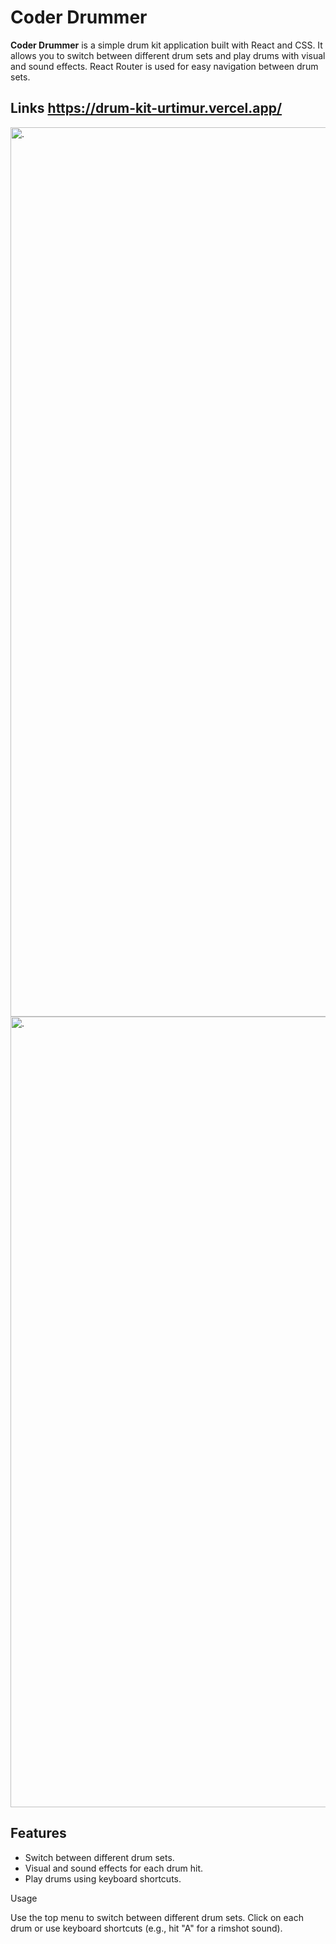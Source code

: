 # Coder Drummer



**Coder Drummer** is a simple drum kit application built with React and CSS. It allows you to switch between different drum sets and play drums with visual and sound effects. React Router is used for easy navigation between drum sets.

## Links https://drum-kit-urtimur.vercel.app/


<img width="1423" alt="." src="https://github.com/hakanurtimur/drum-kit/assets/111294587/800f31e8-845d-4aca-833d-da8c5675d6c9">
<img width="1265" alt="." src="https://github.com/hakanurtimur/drum-kit/assets/111294587/4dad98d9-b05a-4e90-b7c6-b810c02c6da5">

## Features

- Switch between different drum sets.
- Visual and sound effects for each drum hit.
- Play drums using keyboard shortcuts.

Usage

Use the top menu to switch between different drum sets.
Click on each drum or use keyboard shortcuts (e.g., hit "A" for a rimshot sound).

